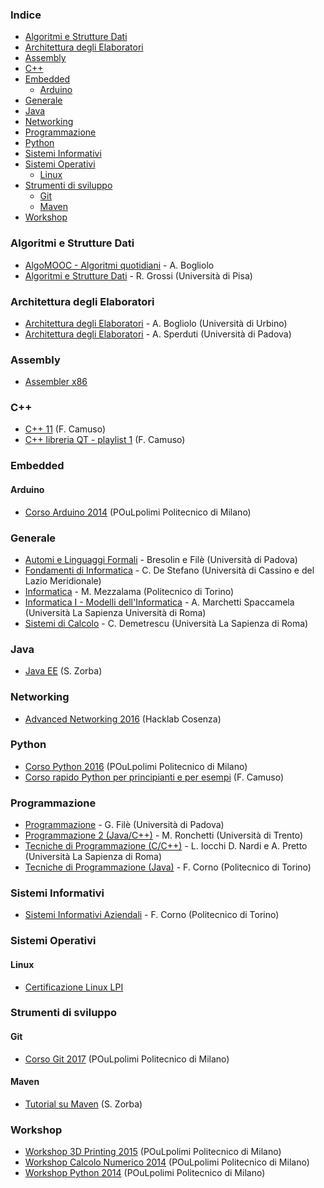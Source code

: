 ### Indice

* [Algoritmi e Strutture Dati](#algoritmi-e-struture-dati)
* [Architettura degli Elaboratori](#architettura-degli-elaboratori)
* [Assembly](#assembly)
* [C++](#c++)
* [Embedded](#embedded)
  * [Arduino](#arduino)
* [Generale](#generale)
* [Java](#Java)
* [Networking](#networking)
* [Programmazione](#programmazione)
* [Python](#python)
* [Sistemi Informativi](#sistemi-informativi)
* [Sistemi Operativi](#sistemi-operativi)
  * [Linux](#linux)
* [Strumenti di sviluppo](#strumenti-di-sviluppo)
  * [Git](#git)
  * [Maven](#maven)
* [Workshop](#workshop)  


### Algoritmi e Strutture Dati

* [AlgoMOOC - Algoritmi quotidiani](https://www.youtube.com/watch?v=opHFKVuDiYM&list=PLjTV6y5YWc5HNnLyXkzUe9IlkG2n6guxU) - A. Bogliolo
* [Algoritmi e Strutture Dati](https://www.youtube.com/playlist?list=PLO4y9a8lTpK2TViOKbk-NjDBvL4RXDwYY) - R. Grossi (Università di Pisa)


### Architettura degli Elaboratori

* [Architettura degli Elaboratori](https://www.youtube.com/playlist?list=PLjTV6y5YWc5H2fefaz78qCeSKWj-k_-pY) - A. Bogliolo (Università di Urbino)
* [Architettura degli Elaboratori](https://www.youtube.com/playlist?list=PLhEwqlL10MqMYYiR5NqMblyyQr1ss-b8q) - A. Sperduti (Università di Padova)


### Assembly

* [Assembler x86](https://www.youtube.com/playlist?list=PLUJjY3hQLJ3NHQ9315KVvgiZ3v2FLtcbs)


### C++

* [C++ 11](https://www.youtube.com/playlist?list=PL0qAPtx8YtJfZpJD7uFxAXglkiHSEhktG) (F. Camuso)
* [C++ libreria QT - playlist 1](https://www.youtube.com/playlist?list=PL0qAPtx8YtJdH4GVwL_3QeJjPcz3DHE2t) (F. Camuso)


### Embedded

#### Arduino

* [Corso Arduino 2014](https://www.youtube.com/watch?v=WuqS4C4u42E&list=PLA27EZBY5vePO9T6YP3rH8LTTdylz69VE) (POuLpolimi Politecnico di Milano)


### Generale

* [Automi e Linguaggi Formali](https://www.youtube.com/playlist?list=PLhEwqlL10MqNz1pA7R5jnB_gsMIhDOe5X) - Bresolin e Filè (Università di Padova)
* [Fondamenti di Informatica](https://www.youtube.com/playlist?list=PLUL1bzfXcbX3g2cIcTFdmvj5yawQtUOxJ) - C. De Stefano (Università di Cassino e del Lazio Meridionale)
* [Informatica](https://didattica.polito.it/pls/portal30/sviluppo.videolezioni.vis?cor=232) - M. Mezzalama (Politecnico di Torino)
* [Informatica I - Modelli dell'Informatica](https://www.youtube.com/playlist?list=PLAQopGWlIcyalkb2baN9mnotsdBm5Vbkc) - A. Marchetti Spaccamela (Università La Sapienza Università di Roma)
* [Sistemi di Calcolo](https://www.youtube.com/playlist?list=PLAQopGWlIcybT12h7fjVvlGAeSqOKDnTA) - C. Demetrescu (Università La Sapienza di Roma)


### Java

* [Java EE](https://www.youtube.com/playlist?list=PLjGYWJ4Dcy-erfReHXB9Ush0cREGSmyIe) (S. Zorba)


### Networking

* [Advanced Networking 2016](https://www.youtube.com/playlist?list=PLkbnRIR2azkIXO-ndOz7qBvVC38_wbOW8) (Hacklab Cosenza) 


### Python

* [Corso Python 2016](https://www.youtube.com/playlist?list=PLA27EZBY5veOa-dbNIetJvyrAuoVy4zDD) (POuLpolimi Politecnico di Milano)
* [Corso rapido Python per principianti e per esempi](https://www.youtube.com/playlist?list=PL0qAPtx8YtJdbiBCoj4j6x_Ai6Vu9j5r9) (F. Camuso)


### Programmazione

* [Programmazione](https://www.youtube.com/playlist?list=PLhEwqlL10MqN2eB3b4avX_DU3FK0EOYFa) - G. Filè (Università di Padova)
* [Programmazione 2 (Java/C++)](http://latemar.science.unitn.it/segue/index.php?&amp;site=2008Programmazione2&amp;section=86&amp;action=site) - M. Ronchetti (Università di Trento)
* [Tecniche di Programmazione (C/C++)](https://www.youtube.com/playlist?list=PLAQopGWlIcybv3YLRHGS4yZR00X3RvSBm) - L. Iocchi D. Nardi e A. Pretto (Università La Sapienza di Roma)
* [Tecniche di Programmazione (Java)](https://elearning.polito.it/main/videolezioni/index.php?cidReq=2017_03FYZPL_0214659&id_session=0&gidReq=0&origin=&lp=1) - F. Corno (Politecnico di Torino) 


### Sistemi Informativi

* [Sistemi Informativi Aziendali](https://didattica.polito.it/pls/portal30/sviluppo.videolezioni.vis?cor=233) - F. Corno (Politecnico di Torino)


### Sistemi Operativi

#### Linux

* [Certificazione Linux LPI](https://www.youtube.com/playlist?list=PL4L8OWDC99_d46jXlR02dCWzTwNISywwU)


### Strumenti di sviluppo

#### Git

* [Corso Git 2017](https://www.youtube.com/playlist?list=PLA27EZBY5veN02RzEr6Ecm7KcjWadthBh) (POuLpolimi Politecnico di Milano)


#### Maven

* [Tutorial su Maven](https://www.youtube.com/playlist?list=PLjGYWJ4Dcy-f71M9YyNSk4RpLE5jobe7y) (S. Zorba)


### Workshop

* [Workshop 3D Printing 2015](https://www.youtube.com/watch?v=7AJzR94ACZs&list=PLA27EZBY5veNgfDUNft5kju0QAvLPPw2j) (POuLpolimi Politecnico di Milano)
* [Workshop Calcolo Numerico 2014](https://www.youtube.com/watch?v=FVzt6TX0CiY&list=PLA27EZBY5veNyyBiZxkjFE2KwAIKLkITL) (POuLpolimi Politecnico di Milano)
* [Workshop Python 2014](https://www.youtube.com/watch?v=lz6uKGmrQoU&list=PLA27EZBY5veOFh1PdRdf7dc3DdBg-XctF) (POuLpolimi Politecnico di Milano)
